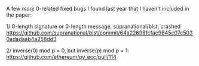 A few _more_ 0-related fixed bugs I found last year that I haven't included in the paper:

1/ 0-length signature or 0-length message, supranational/blst: crashed https://github.com/supranational/blst/commit/64a22698fcfae9845c07c5030adadaab4a258dd3

2/ inverse(0) mod p = 0, but inverse(p) mod p = 1: https://github.com/ethereum/py_ecc/pull/114
